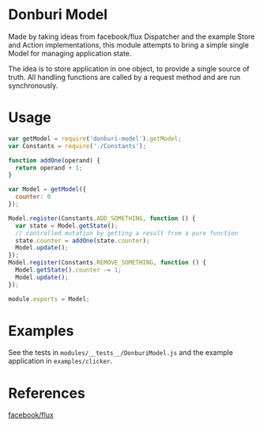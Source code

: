 # Donburi Model

Made by taking ideas from facebook/flux Dispatcher and the example Store
and Action implementations, this module attempts to bring a simple
single Model for managing application state.

The idea is to store application in one object, to provide a single
source of truth. All handling functions are called by a request method
and are run synchronously.


# Usage

```js
var getModel = require('donburi-model').getModel;
var Constants = require('./Constants');

function addOne(operand) {
  return operand + 1;
}

var Model = getModel({
  counter: 0
});

Model.register(Constants.ADD_SOMETHING, function () {
  var state = Model.getState();
  // controlled mutation by getting a result from a pure function
  state.counter = addOne(state.counter);
  Model.update();
});
Model.register(Constants.REMOVE_SOMETHING, function () {
  Model.getState().counter -= 1;
  Model.update();
});

module.exports = Model;
```


# Examples

See the tests in `modules/__tests__/DonburiModel.js` and the example
application in `examples/clicker`.


# References

[facebook/flux](https://github.com/facebook/flux)
